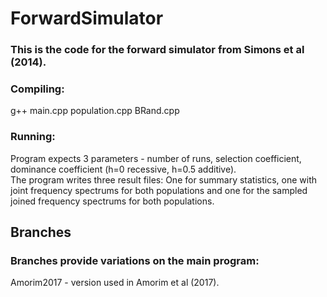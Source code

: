 # ForwardSimulator
### This is the code for the forward simulator from Simons et al (2014).
### Compiling: 
g++ main.cpp population.cpp BRand.cpp
### Running:
Program expects 3 parameters - number of runs, selection coefficient, dominance coefficient (h=0 recessive, h=0.5 additive).  
The program writes three result files: One for summary statistics, one with joint frequency spectrums for both populations and one for the sampled joined frequency spectrums for both populations.  

## Branches
### Branches provide variations on the main program:
Amorim2017 - version used in Amorim et al (2017).  

